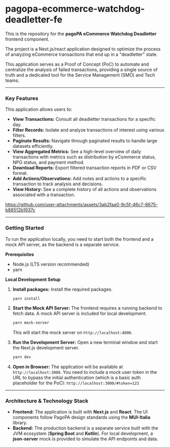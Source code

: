 # pagopa-ecommerce-watchdog-deadletter-fe

This is the repository for the **pagoPA eCommerce Watchdog Deadletter** frontend component.

The project is a Next.js/react application designed to optimize the process of analyzing eCommerce transactions that end up in a "deadletter" state. 

This application serves as a Proof of Concept (PoC) to automate and centralize the analysis of failed transactions, providing a single source of truth and a dedicated tool for the Service Management (SMO) and Tech teams.

---

### Key Features

This application allows users to:

* **View Transactions:** Consult all deadletter transactions for a specific day.
* **Filter Records:** Isolate and analyze transactions of interest using various filters.
* **Paginate Results:** Navigate through paginated results to handle large datasets efficiently.
* **View Aggregated Metrics:** See a high-level overview of daily transactions with metrics such as distribution by eCommerce status, NPG status, and payment method.
* **Download Reports:** Export filtered transaction reports in PDF or CSV format.
* **Add Actions/Observations:** Add notes and actions to a specific transaction to track analysis and decisions.
* **View History:** See a complete history of all actions and observations associated with a transaction.


https://github.com/user-attachments/assets/3ab2faa0-9c5f-46c7-8675-b88512b1937c

---

### Getting Started

To run the application locally, you need to start both the frontend and a mock API server, as the backend is a separate service.

**Prerequisites**

* Node.js (LTS version recommended)
* yarn

**Local Development Setup**

1.  **Install packages:** Install the required packages.
    ```bash
    yarn install
    ```

2.  **Start the Mock API Server:** The frontend requires a running backend to fetch data. A mock API server is included for local development.
    ```bash
    yarn mock-server
    ```
    This will start the mock server on `http://localhost:4000`.

3.  **Run the Development Server:**
    Open a new terminal window and start the Next.js development server.
    ```bash
    yarn dev
    ```

4.  **Open in Browser:**
    The application will be available at `http://localhost:3000`.
    You need to include a mock user token in the URL to bypass the initial authentication (which is a basic auth placeholder for the PoC):
    `http://localhost:3000/#token=123`

---

### Architecture & Technology Stack

* **Frontend:** The application is built with **Next.js** and **React**. The UI components follow PagoPA design standards using the **MUI-Italia** library.
* **Backend:** The production backend is a separate service built with the JVM ecosystem (**Spring Boot** and **Kotlin**). For local development, a **json-server** mock is provided to simulate the API endpoints and data.
